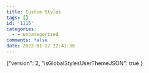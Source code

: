 ```yaml
---
title: Custom Styles
tags: []
id: '1115'
categories:
  - - uncategorized
comments: false
date: 2022-01-27 22:41:38
---
```


{"version": 2, "isGlobalStylesUserThemeJSON": true }